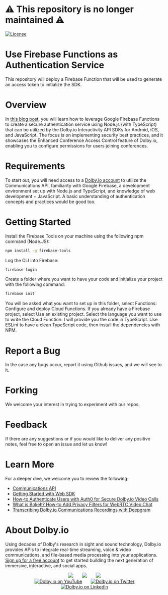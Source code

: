 # :warning: This repository is no longer maintained :warning:

[![License](https://img.shields.io/github/license/dolbyio-samples/blog-firebase-functions)](LICENSE)

# Use Firebase Functions as Authentication Service
This repository will deploy a Firebase Function that will be used to generate an access token to initialize the SDK.

# Overview
In [this blog post](https://dolby.io/blog/using-firebase-functions-as-a-conferencing-authentication-service/), you will learn how to leverage Google Firebase Functions to create a secure authentication service using Node.js (with TypeScript) that can be utilized by the Dolby.io Interactivity API SDKs for Android, iOS, and JavaScript. The focus is on implementing security best practices, and it showcases the Enhanced Conference Access Control feature of Dolby.io, enabling you to configure permissions for users joining conferences.

# Requirements
To start out, you will need access to a [Dolby.io account](https://dolby.io/) to utilize the Communications API, familiarity with Google Firebase, a development environment set up with Node.js and TypeScript, and knowledge of web development + JavaScript. A basic understanding of authentication concepts and practices would be good too. 

# Getting Started 
Install the Firebase Tools on your machine using the following npm command (Node.JS):

```sh 
npm install -g firebase-tools
```

Log the CLI into Firebase:

```sh 
firebase login 
```

Create a folder where you want to have your code and initialize your project with the following command:

```sh 
firebase init
```

You will be asked what you want to set up in this folder, select Functions: Configure and deploy Cloud Functions. If you already have a Firebase project, select Use an existing project. Select the language you want to use to write the Cloud Function. I will provide you the code in TypeScript. Use ESLint to have a clean TypeScript code, then install the dependencies with NPM.

# Report a Bug 
In the case any bugs occur, report it using Github issues, and we will see to it. 

# Forking
We welcome your interest in trying to experiment with our repos.

# Feedback 
If there are any suggestions or if you would like to deliver any positive notes, feel free to open an issue and let us know!

# Learn More
For a deeper dive, we welcome you to review the following:
 - [Communications API](https://docs.dolby.io/communications-apis/docs)
 - [Getting Started with Web SDK](https://docs.dolby.io/communications-apis/docs/getting-started-with-the-javascript-sdk)
 - [How-to Authenticate Users with Auth0 for Secure Dolby.io Video Calls](https://dolby.io/blog/how-to-authenticate-users-with-auth0-for-secure-dolby-io-video-calls/)
 - [What is Bokeh? How-to Add Privacy Filters for WebRTC Video Chat](https://dolby.io/blog/what-is-bokeh-how-to-add-privacy-filters-for-webrtc-video-chat/)
 - [Transcribing Dolby.io Communications Recordings with Deepgram](https://dolby.io/blog/transcribing-dolby-io-communications-recordings-with-deepgram/)

# About Dolby.io
Using decades of Dolby's research in sight and sound technology, Dolby.io provides APIs to integrate real-time streaming, voice & video communications, and file-based media processing into your applications. [Sign up for a free account](https://dashboard.dolby.io/signup/) to get started building the next generation of immersive, interactive, and social apps.

<div align="center">
  <a href="https://dolby.io/" target="_blank"><img src="https://img.shields.io/badge/Dolby.io-0A0A0A?style=for-the-badge&logo=dolby&logoColor=white"/></a>
&nbsp; &nbsp; &nbsp;
  <a href="https://docs.dolby.io/" target="_blank"><img src="https://img.shields.io/badge/Dolby.io-Docs-0A0A0A?style=for-the-badge&logoColor=white"/></a>
&nbsp; &nbsp; &nbsp;
  <a href="https://dolby.io/blog/category/developer/" target="_blank"><img src="https://img.shields.io/badge/Dolby.io-Blog-0A0A0A?style=for-the-badge&logoColor=white"/></a>
</div>

<div align="center">
&nbsp; &nbsp; &nbsp;
  <a href="https://youtube.com/@dolbyio" target="_blank"><img src="https://img.shields.io/badge/YouTube-red?style=flat-square&logo=youtube&logoColor=white" alt="Dolby.io on YouTube"/></a>
&nbsp; &nbsp; &nbsp; 
  <a href="https://twitter.com/dolbyio" target="_blank"><img src="https://img.shields.io/badge/Twitter-blue?style=flat-square&logo=twitter&logoColor=white" alt="Dolby.io on Twitter"/></a>
&nbsp; &nbsp; &nbsp;
  <a href="https://www.linkedin.com/company/dolbyio/" target="_blank"><img src="https://img.shields.io/badge/LinkedIn-0077B5?style=flat-square&logo=linkedin&logoColor=white" alt="Dolby.io on LinkedIn"/></a>
</div>
